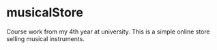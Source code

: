 # musicalStore
 Course work from my 4th year at university. This is a simple online store selling musical instruments.
